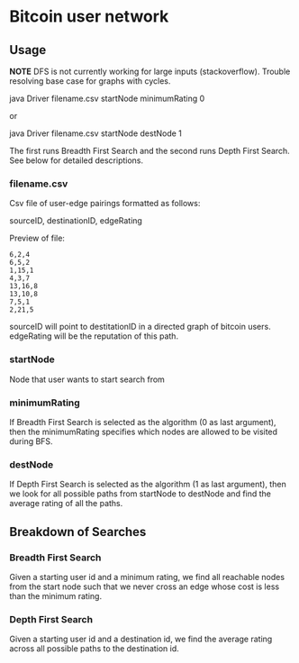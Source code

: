 # Bitcoin user network

## Usage

**NOTE** DFS is not currently working for large inputs (stackoverflow). Trouble resolving base case for graphs with cycles.

java Driver filename.csv startNode minimumRating 0

or

java Driver filename.csv startNode destNode 1

The first runs Breadth First Search and the second runs Depth First Search. See below for detailed descriptions.

### filename.csv
Csv file of user-edge pairings formatted as follows: 

sourceID, destinationID, edgeRating

Preview of file:

```
6,2,4
6,5,2
1,15,1
4,3,7
13,16,8
13,10,8
7,5,1
2,21,5
```

sourceID will point to destitationID in a directed graph of bitcoin users. edgeRating will be the reputation of this path.

### startNode

Node that user wants to start search from

### minimumRating

If Breadth First Search is selected as the algorithm (0 as last argument), then the minimumRating specifies which nodes are allowed to be visited during BFS.

### destNode

If Depth First Search is selected as the algorithm (1 as last argument), then we look for all possible paths from startNode to destNode and find the average rating of all the paths.

## Breakdown of Searches

### Breadth First Search
Given a starting user id and a minimum rating, we find all reachable nodes from the start node such that we never cross an edge whose cost is less than the minimum rating.

### Depth First Search
Given a starting user id and a destination id, we find the average rating across all possible paths to the destination id. 